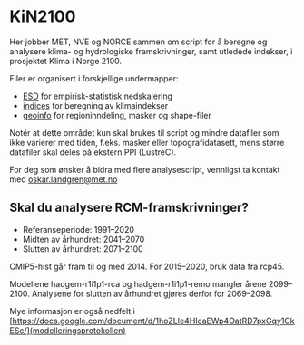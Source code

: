 # KiN2100

Her jobber MET, NVE og NORCE sammen om script for å beregne og analysere klima- og hydrologiske framskrivninger, 
samt utledede indekser, i prosjektet Klima i Norge 2100.

Filer er organisert i forskjellige undermapper:
- [ESD](ESD) for empirisk-statistisk nedskalering
- [indices](indices) for beregning av klimaindekser
- [geoinfo](geoinfo) for regioninndeling, masker og shape-filer

Notér at dette området kun skal brukes til script og mindre datafiler som ikke varierer med tiden, f.eks. masker eller topografidatasett, mens større datafiler skal deles på ekstern PPI (LustreC).

For deg som ønsker å bidra med flere analysescript, vennligst ta kontakt med oskar.landgren@met.no

## Skal du analysere RCM-framskrivninger?

- Referanseperiode: 1991–2020
- Midten av århundret: 2041–2070
- Slutten av århundret: 2071–2100

CMIP5-hist går fram til og med 2014. For 2015–2020, bruk data fra rcp45.

Modellene hadgem-r1i1p1-rca og hadgem-r1i1p1-remo mangler årene 2099–2100. Analysene for slutten av århundret gjøres derfor for 2069–2098.

Mye informasjon er også nedfelt i [https://docs.google.com/document/d/1hoZLle4HIcaEWp4OatRD7pxGqy1CkESc/](modelleringsprotokollen)
